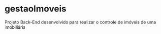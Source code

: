 # gestaoImoveis
Projeto Back-End desenvolvido para realizar o controle de imóveis de uma imobiliária
